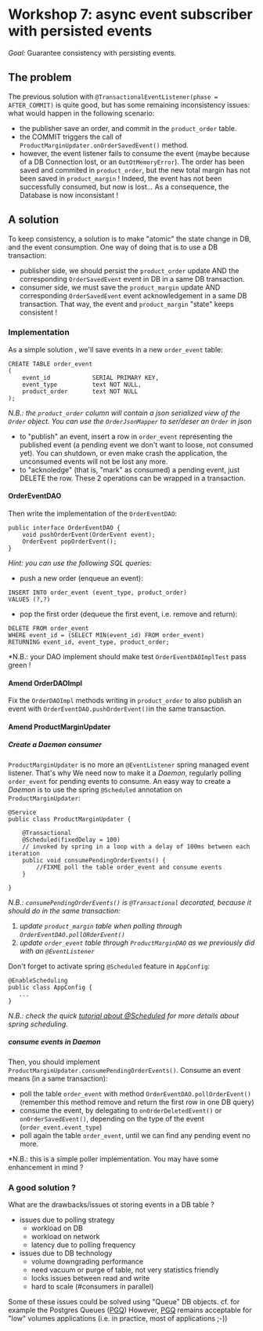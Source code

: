 # Workshop 7: async event subscriber with persisted events

_Goal:_ 
Guarantee consistency with persisting events.


## The problem

The previous solution with `@TransactionalEventListener(phase = AFTER_COMMIT)` is quite good, but has some remaining inconsistency issues: 
what would happen in the following scenario:
* the publisher save an order, and commit in the `product_order` table.
* the COMMIT triggers the call of `ProductMarginUpdater.onOrderSavedEvent()` method.
* however, the event listener fails to consume the event (maybe because of a DB Connection lost, or an `OutOtMemoryError`).
The order has been saved and commited in `product_order`, but the new total margin has not been saved in `product_margin` ! Indeed, the event has not been successfully consumed, but now is lost... As a consequence, the Database is now inconsistant !

## A solution
To keep consistency, a solution is to make "atomic" the state change in DB, and the event consumption. 
One way of doing that is to use a DB transaction:
* publisher side, we should persist the `product_order` update AND the corresponding `OrderSavedEvent` event in DB in a same DB transaction.
* consumer side, we must save the `product_margin` update AND corresponding `OrderSavedEvent` event acknowledgement in a same DB transaction.
That way, the event and `product_margin` "state" keeps consistent ! 

### Implementation

As a simple solution , we'll save events in a new `order_event` table:
```
CREATE TABLE order_event
(
    event_id            SERIAL PRIMARY KEY,
    event_type          text NOT NULL,
    product_order       text NOT NULL
);
```
*N.B.: the `product_order` column will contain a json serialized view of the `Order` object. You can use the `OrderJsonMapper` to ser/deser an `Order` in json*

* to "publish" an event, insert a row in `order_event` representing the published event (a pending event we don't want to loose, not consumed yet). You can shutdown, or even make crash the application, the unconsumed events will not be lost any more.
* to "acknoledge" (that is, "mark" as consumed) a pending event, just DELETE the row.
These 2 operations can be wrapped in a transaction.

#### OrderEventDAO

Then write the implementation of the `OrderEventDAO`:
```
public interface OrderEventDAO {
    void pushOrderEvent(OrderEvent event);
    OrderEvent popOrderEvent();
}
```
*Hint: you can use the following SQL queries:*
* push a new order (enqueue an event):
```
INSERT INTO order_event (event_type, product_order)
VALUES (?,?)
```
* pop the first order (dequeue the first event, i.e. remove and return):
```
DELETE FROM order_event
WHERE event_id = (SELECT MIN(event_id) FROM order_event)
RETURNING event_id, event_type, product_order;
```
*N.B.: your DAO implement should make test `OrderEventDAOImplTest` pass green !

#### Amend OrderDAOImpl
Fix the `OrderDAOImpl` methods writing in `product_order` to also publish an event with `OrderEventDAO.pushOrderEvent()`in the same transaction.

#### Amend ProductMarginUpdater
##### Create a Daemon consumer 
`ProductMarginUpdater` is no more an `@EventListener` spring managed event listener. That's why We need now to make it a *Daemon*, regularly polling `order_event` for pending events to consume.
An easy way to create a *Daemon* is to use the spring `@Scheduled` annotation on `ProductMarginUpdater`:
```
@Service
public class ProductMarginUpdater {
    
    @Transactional
    @Scheduled(fixedDelay = 100)
    // invoked by spring in a loop with a delay of 100ms between each iteration
    public void consumePendingOrderEvents() {
        //FIXME poll the table order_event and consume events
    }
        
}
```
*N.B.: `consumePendingOrderEvents()` is `@Transactional` decorated, because it should do in the same transaction:*
1. *update `product_margin` table when polling through `OrderEventDAO.pollORderEvent()`*
2. *update `order_event` table through `ProductMarginDAO` as we previously did with an `@EventListener`*

Don't forget to activate spring `@Scheduled` feature in `AppConfig`:
```
@EnableScheduling
public class AppConfig {
   ...
}
```

*N.B.: check the quick [tutorial about @Scheduled](https://www.baeldung.com/spring-scheduled-tasks) for more details about spring scheduling.*
 
 ##### consume events in Daemon
Then, you should implement `ProductMarginUpdater.consumePendingOrderEvents()`. Consume an event means (in a same transaction): 
* poll the table `order_event` with method `OrderEventDAO.pollOrderEvent()` (remember this method remove and return the first row in one DB query)
* consume the event, by delegating to `onOrderDeletedEvent()` or `onOrderSavedEvent()`, depending on the type of the event (`order_event.event_type`) 
* poll again the table `order_event`, until we can find any pending event no more.

*N.B.: this is a simple poller implementation. You may have some enhancement in mind ? 

### A good solution ?

What are the drawbacks/issues ot storing events in a DB table ? 
* issues due to polling strategy
  - workload on DB
  - workload on network
  - latency due to polling frequency
* issues due to DB technology
  - volume downgrading performance
  - need vacuum or purge of table, not very statistics friendly
  - locks issues between read and write
  - hard to scale (#consumers in parallel)
 
Some of these issues could be solved using "Queue" DB objects. cf. for example the Postgres Queues ([PGQ](https://wiki.postgresql.org/wiki/PGQ_Tutorial))
However, [PGQ](https://wiki.postgresql.org/wiki/PGQ_Tutorial) remains acceptable for "low" volumes applications (i.e. in practice, most of applications ;-))
